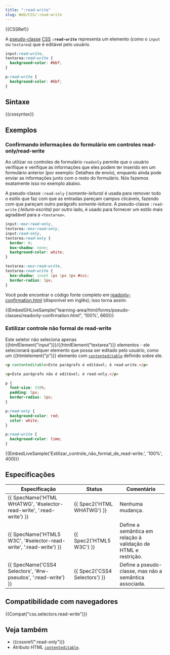 ```yaml
---
title: ":read-write"
slug: Web/CSS/:read-write
---
```


{{CSSRef}}

A [pseudo-classe](/pt-BR/docs/Web/CSS/Pseudo-classes) [CSS](/pt-BR/docs/Web/CSS) **`:read-write`** representa um elemento (como o `input` ou `textarea`) que é editável pelo usuário.

```css
input:read-write,
textarea:read-write {
  background-color: #bbf;
}

p:read-write {
  background-color: #bbf;
}
```

## Sintaxe

{{csssyntax}}

## Exemplos

### Confirmando informações do formulário em controles read-only/read-write

Ao utilizar os controles de formulário `readonly` permite que o usuário verifique e verifique as informações que eles podem ter inserido em um formulário anterior (por exemplo: Detalhes de envio), enquanto ainda pode enviar as informações junto com o resto do formulário. Nós fazemos exatamente isso no exemplo abaixo.

A pseudo-classe `:read-only` _(:somente-leitura)_ é usada para remover todo o estilo que faz com que as entradas pareçam campos clicáveis, fazendo com que pareçam outro parágrafo _somente-leitura_. A pseudo-classe `:read-write` _(:leitura-escrita)_ por outro lado, é usado para fornecer um estilo mais agradável para a `<textarea>`.

```css
input:-moz-read-only,
textarea:-moz-read-only,
input:read-only,
textarea:read-only {
  border: 0;
  box-shadow: none;
  background-color: white;
}

textarea:-moz-read-write,
textarea:read-write {
  box-shadow: inset 1px 1px 3px #ccc;
  border-radius: 5px;
}
```

Você pode encontrar o código fonte completo em [readonly-confirmation.html](https://github.com/mdn/learning-area/blob/master/html/forms/pseudo-classes/readonly-confirmation.html) (disponível em inglês); isso torna assim:

{{EmbedGHLiveSample("learning-area/html/forms/pseudo-classes/readonly-confirmation.html", '100%', 660)}}

### Estilizar controle não formal de read-write

Este seletor não seleciona apenas {{htmlElement("input")}}/{{htmlElement("textarea")}} elementos - ele selecionará qualquer elemento que possa ser editado pelo usuário, como um {{htmlelement("p")}} elemento com [`contenteditable`](/pt-BR/docs/Web/HTML/Global_attributes#contenteditable) definido sobre ele.

```html
<p contenteditable>Este parágrafo é editável; é read-write.</p>

<p>Este parágrafo não é editável; é read-only.</p>
```

```css
p {
  font-size: 150%;
  padding: 5px;
  border-radius: 5px;
}

p:read-only {
  background-color: red;
  color: white;
}

p:read-write {
  background-color: lime;
}
```

{{EmbedLiveSample('Estilizar_controle_não_formal_de_read-write.', '100%', 400)}}

## Especificações

| Especificação                                                        | Status                        | Comentário                                                     |
| -------------------------------------------------------------------- | ----------------------------- | -------------------------------------------------------------- |
| {{ SpecName('HTML WHATWG', '#selector-read-write', ':read-write') }} | {{ Spec2('HTML WHATWG') }}    | Nenhuma mudança.                                               |
| {{ SpecName('HTML5 W3C', '#selector-read-write', ':read-write') }}   | {{ Spec2('HTML5 W3C') }}      | Define a semântica em relação à validação de HTML e restrição. |
| {{ SpecName('CSS4 Selectors', '#rw-pseudos', ':read-write') }}       | {{ Spec2('CSS4 Selectors') }} | Define a pseudo-classe, mas não a semântica associada.         |

## Compatibilidade com navegadores

{{Compat("css.selectors.read-write")}}

## Veja também

- {{cssxref(":read-only")}}
- Atributo HTML [`contenteditable`](/pt-BR/docs/Web/HTML/Global_attributes#contenteditable).
